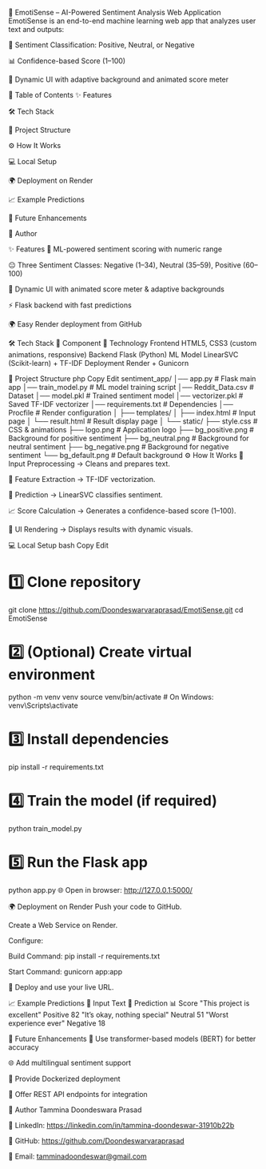 🚀 EmotiSense – AI-Powered Sentiment Analysis Web Application
EmotiSense is an end-to-end machine learning web app that analyzes user text and outputs:

🎯 Sentiment Classification: Positive, Neutral, or Negative

📊 Confidence-based Score (1–100)

🎨 Dynamic UI with adaptive background and animated score meter

📌 Table of Contents
✨ Features

🛠️ Tech Stack

📂 Project Structure

⚙️ How It Works

💻 Local Setup

🌍 Deployment on Render

📈 Example Predictions

🔮 Future Enhancements

👤 Author

✨ Features
🤖 ML-powered sentiment scoring with numeric range

😐 Three Sentiment Classes: Negative (1–34), Neutral (35–59), Positive (60–100)

🎨 Dynamic UI with animated score meter & adaptive backgrounds

⚡ Flask backend with fast predictions

🌍 Easy Render deployment from GitHub

🛠️ Tech Stack
🔹 Component	🔹 Technology
Frontend	HTML5, CSS3 (custom animations, responsive)
Backend	Flask (Python)
ML Model	LinearSVC (Scikit-learn) + TF-IDF
Deployment	Render + Gunicorn

📂 Project Structure
php
Copy
Edit
sentiment_app/
│── app.py                # Flask main app
│── train_model.py        # ML model training script
│── Reddit_Data.csv       # Dataset
│── model.pkl             # Trained sentiment model
│── vectorizer.pkl        # Saved TF-IDF vectorizer
│── requirements.txt      # Dependencies
│── Procfile              # Render configuration
│
├── templates/
│   ├── index.html        # Input page
│   └── result.html       # Result display page
│
└── static/
    ├── style.css         # CSS & animations
    ├── logo.png          # Application logo
    ├── bg_positive.png   # Background for positive sentiment
    ├── bg_neutral.png    # Background for neutral sentiment
    ├── bg_negative.png   # Background for negative sentiment
    └── bg_default.png    # Default background
⚙️ How It Works
🧹 Input Preprocessing → Cleans and prepares text.

🔢 Feature Extraction → TF-IDF vectorization.

🧠 Prediction → LinearSVC classifies sentiment.

📈 Score Calculation → Generates a confidence-based score (1–100).

🎨 UI Rendering → Displays results with dynamic visuals.

💻 Local Setup
bash
Copy
Edit
# 1️⃣ Clone repository
git clone https://github.com/Doondeswarvaraprasad/EmotiSense.git
cd EmotiSense

# 2️⃣ (Optional) Create virtual environment
python -m venv venv
source venv/bin/activate   # On Windows: venv\Scripts\activate

# 3️⃣ Install dependencies
pip install -r requirements.txt

# 4️⃣ Train the model (if required)
python train_model.py

# 5️⃣ Run the Flask app
python app.py
🌐 Open in browser:
http://127.0.0.1:5000/

🌍 Deployment on Render
Push your code to GitHub.

Create a Web Service on Render.

Configure:

Build Command: pip install -r requirements.txt

Start Command: gunicorn app:app

🚀 Deploy and use your live URL.

📈 Example Predictions
📝 Input Text	🎯 Prediction	📊 Score
"This project is excellent"	Positive	82
"It’s okay, nothing special"	Neutral	51
"Worst experience ever"	Negative	18

🔮 Future Enhancements
📌 Use transformer-based models (BERT) for better accuracy

🌐 Add multilingual sentiment support

🐳 Provide Dockerized deployment

🔌 Offer REST API endpoints for integration

👤 Author
Tammina Doondeswara Prasad

🔗 LinkedIn: https://linkedin.com/in/tammina-doondeswar-31910b22b

🔗 GitHub: https://github.com/Doondeswarvaraprasad

📧 Email: tamminadoondeswar@gmail.com

